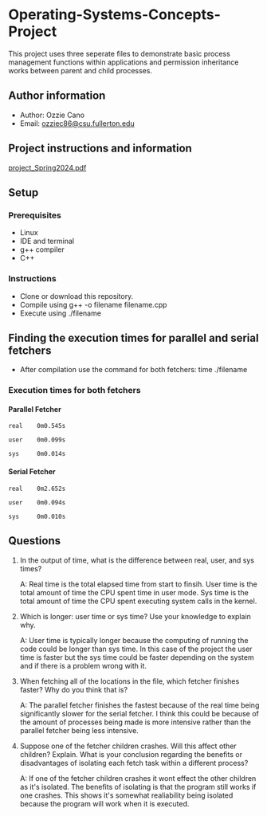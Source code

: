# Operating-Systems-Concepts-Project
This project uses three seperate files to demonstrate basic process management functions within applications 
and permission inheritance works between parent and child processes.

## Author information
- Author: Ozzie Cano
- Email: ozziec86@csu.fullerton.edu

## Project instructions and information
[project_Spring2024.pdf](https://github.com/OzzieC8/Operating-Systems-Concepts-Project/files/15050332/project_Spring2024.pdf)

## Setup

### Prerequisites

- Linux
- IDE and terminal
- g++ compiler
- C++

### Instructions

- Clone or download this repository.
- Compile using g++ -o filename filename.cpp
- Execute using ./filename

## Finding the execution times for parallel and serial fetchers

- After compilation use the command for both fetchers: time ./filename

### Execution times for both fetchers

#### Parallel Fetcher

    real    0m0.545s

    user    0m0.099s

    sys     0m0.014s

#### Serial Fetcher

    real    0m2.652s

    user    0m0.094s

    sys     0m0.010s

## Questions
1. In the output of time, what is the difference between real, user, and sys times?
    
    A: Real time is the total elapsed time from start to finsih. User time is the total amount of time the CPU
       spent time in user mode. Sys time is the total amount of time the CPU spent executing system calls in
       the kernel.

2. Which is longer: user time or sys time? Use your knowledge to explain why.
    
    A: User time is typically longer because the computing of running the code could be longer than sys time. 
       In this case of the project the user time is faster but the sys time could be faster depending on the 
       system and if there is a problem wrong with it.


3. When fetching all of the locations in the file, which fetcher finishes faster? Why do you think that is?
    
    A: The parallel fetcher finishes the fastest because of the real time being significantly slower for the 
       serial fetcher. I think this could be because of the amount of processes being made is more intensive
       rather than the parallel fetcher being less intensive.

4. Suppose one of the fetcher children crashes. Will this affect other children? Explain. 
   What is your conclusion regarding the benefits or disadvantages of isolating each fetch task within a different process?
    
    A: If one of the fetcher children crashes it wont effect the other children as it's isolated. The benefits of 
       isolating is that the program still works if one crashes. This shows it's somewhat realiability being isolated
       because the program will work when it is executed.
